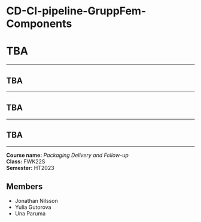 # CD-CI-pipeline-GruppFem-Components
# TBA
---
## TBA
---
## TBA 
---
## TBA
---
**Course name:** *Packaging Delivery and Follow-up*<br>
**Class:**  FWK22S<br>
**Semester:**  HT2023<br>

## Members
* Jonathan Nilsson 
* Yulia Gutorova 
* Una Paruma 



